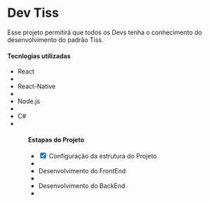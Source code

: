<h1>Dev Tiss</h1>
<p>Esse projeto permitirá que todos os Devs tenha o conhecimento do desenvolvimento do padrão Tiss.<p>

<h4>Tecnlogias utilizadas</h4>
<ul>
    <li>React<li>
    <li>React-Native<li>
    <li>Node.js<li>
    <li>C#<li>
<ul>

<h4>Estapas do Projeto</h4>
<ul>
    <li><input type="checkbox" checked> Configuração da estrutura do Projeto<li>
    <li>Desenvolvimento do FrontEnd<li>
    <li>Desenvolvimento do BackEnd<li>
<ul>